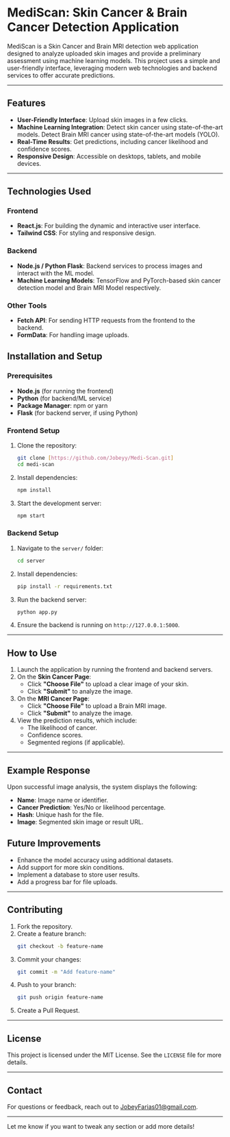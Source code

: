 
# MediScan: Skin Cancer & Brain Cancer Detection Application

MediScan is a Skin Cancer and Brain MRI detection web application designed to analyze uploaded skin images and provide a preliminary assessment using machine learning models. This project uses a simple and user-friendly interface, leveraging modern web technologies and backend services to offer accurate predictions.

---

## Features

- **User-Friendly Interface**: Upload skin images in a few clicks.
- **Machine Learning Integration**: Detect skin cancer using state-of-the-art models.
Detect Brain MRI cancer using state-of-the-art models (YOLO).
- **Real-Time Results**: Get predictions, including cancer likelihood and confidence scores.
- **Responsive Design**: Accessible on desktops, tablets, and mobile devices.

---

## Technologies Used

### **Frontend**
- **React.js**: For building the dynamic and interactive user interface.
- **Tailwind CSS**: For styling and responsive design.

### **Backend**
- **Node.js / Python Flask**: Backend services to process images and interact with the ML model.
- **Machine Learning Models**: TensorFlow and PyTorch-based skin cancer detection model and Brain MRI Model respectively.

### **Other Tools**
- **Fetch API**: For sending HTTP requests from the frontend to the backend.
- **FormData**: For handling image uploads.


## Installation and Setup

### Prerequisites
- **Node.js** (for running the frontend)
- **Python** (for backend/ML service)
- **Package Manager**: npm or yarn
- **Flask** (for backend server, if using Python)

### Frontend Setup
1. Clone the repository:
   ```bash
   git clone [https://github.com/Jobeyy/Medi-Scan.git]
   cd medi-scan
   ```

2. Install dependencies:
   ```bash
   npm install
   ```

3. Start the development server:
   ```bash
   npm start
   ```

### Backend Setup
1. Navigate to the `server/` folder:
   ```bash
   cd server
   ```

2. Install dependencies:
   ```bash
   pip install -r requirements.txt
   ```

3. Run the backend server:
   ```bash
   python app.py
   ```

4. Ensure the backend is running on `http://127.0.0.1:5000`.

---

## How to Use

1. Launch the application by running the frontend and backend servers.
2. On the **Skin Cancer Page**:
   - Click **"Choose File"** to upload a clear image of your skin.
   - Click **"Submit"** to analyze the image.
2. On the **MRI Cancer Page**:
   - Click **"Choose File"** to upload a Brain MRI image.
   - Click **"Submit"** to analyze the image.
3. View the prediction results, which include:
   - The likelihood of cancer.
   - Confidence scores.
   - Segmented regions (if applicable).

---

## Example Response
Upon successful image analysis, the system displays the following:
- **Name**: Image name or identifier.
- **Cancer Prediction**: Yes/No or likelihood percentage.
- **Hash**: Unique hash for the file.
- **Image**: Segmented skin image or result URL.



## Future Improvements

- Enhance the model accuracy using additional datasets.
- Add support for more skin conditions.
- Implement a database to store user results.
- Add a progress bar for file uploads.

---

## Contributing

1. Fork the repository.
2. Create a feature branch:
   ```bash
   git checkout -b feature-name
   ```
3. Commit your changes:
   ```bash
   git commit -m "Add feature-name"
   ```
4. Push to your branch:
   ```bash
   git push origin feature-name
   ```
5. Create a Pull Request.

---

## License

This project is licensed under the MIT License. See the `LICENSE` file for more details.

---

## Contact

For questions or feedback, reach out to [JobeyFarias01@gmail.com](JobeyFarias01@gmail.com).

---

Let me know if you want to tweak any section or add more details!
